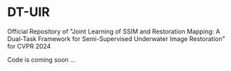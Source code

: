 # DT-UIR
Official Repository of "Joint Learning of SSIM and Restoration Mapping: A Dual-Task Framework for Semi-Supervised Underwater Image Restoration" for CVPR 2024

Code is coming soon ...
